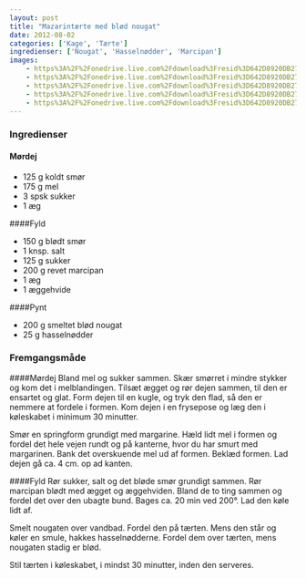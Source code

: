 ```yaml
---
layout: post
title: "Mazarintærte med blød nougat"
date: 2012-08-02
categories: ['Kage', 'Tærte']
ingredienser: ['Nougat', 'Hasselnødder', 'Marcipan']
images:
    - https%3A%2F%2Fonedrive.live.com%2Fdownload%3Fresid%3D642D8920DB2784EE!126830
    - https%3A%2F%2Fonedrive.live.com%2Fdownload%3Fresid%3D642D8920DB2784EE!126835
    - https%3A%2F%2Fonedrive.live.com%2Fdownload%3Fresid%3D642D8920DB2784EE!126518  
    - https%3A%2F%2Fonedrive.live.com%2Fdownload%3Fresid%3D642D8920DB2784EE!126516
    - https%3A%2F%2Fonedrive.live.com%2Fdownload%3Fresid%3D642D8920DB2784EE!126510
---
```


### Ingredienser
#### Mørdej
-   125 g koldt smør
-   175 g mel
-   3 spsk sukker
-   1 æg

####Fyld
-   150 g blødt smør
-   1 knsp. salt
-   125 g sukker
-   200 g revet marcipan
-   1 æg 
-   1 æggehvide

####Pynt
-   200 g smeltet blød nougat
-   25 g hasselnødder

### Fremgangsmåde
####Mørdej
Bland mel og sukker sammen. Skær smørret i mindre stykker og kom det i melblandingen. Tilsæt ægget og rør dejen sammen, til den er ensartet og glat.
Form dejen til en kugle, og tryk den flad, så den er nemmere at fordele i formen. Kom dejen i en frysepose og læg den i køleskabet i minimum 30 minutter.

Smør en springform grundigt med margarine. Hæld lidt mel i formen og fordel det hele vejen rundt og på kanterne, hvor du har smurt med margarinen. Bank det overskuende mel ud af formen. Beklæd formen. Lad dejen gå ca. 4 cm. op ad kanten.

####Fyld
Rør sukker, salt og det bløde smør grundigt sammen. Rør marcipan blødt med ægget og æggehviden. Bland de to ting sammen og fordel det over den ubagte bund. Bages ca. 20 min ved 200&deg;. Lad den køle lidt af.

Smelt nougaten over vandbad. Fordel den på tærten. Mens den står og køler en smule, hakkes hasselnødderne. Fordel dem over tærten, mens nougaten stadig er blød.

Stil tærten i køleskabet, i mindst 30 minutter, inden den serveres.
